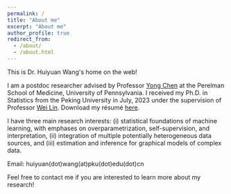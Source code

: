 ```yaml
---
permalink: /
title: "About me"
excerpt: "About me"
author_profile: true
redirect_from: 
  - /about/
  - /about.html
---
```


This is Dr. Huiyuan Wang's home on the web!

I am a postdoc researcher advised by Professor [Yong Chen](https://penncil.med.upenn.edu/about-pi/) at the Perelman School of Medicine, University of Pennsylvania. I received my Ph.D. in Statistics from the Peking University in July, 2023 under the supervision of Professor [Wei Lin](https://www.math.pku.edu.cn/teachers/linw/). Download my résumé [here](https://huiyuan-wang.github.io/files/Resume_hy.pdf).

I have three main research interests: (i) statistical foundations of machine learning, with emphases on overparametrization, self-supervision, and interpretation, (ii) integration of multiple potentially heterogeneous data sources, and (iii) estimation and inference for graphical models of complex data. 

Email: huiyuan(dot)wang(at)pku(dot)edu(dot)cn

Feel free to contact me if you are interested to learn more about my research!


